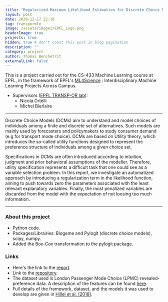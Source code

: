 ```yaml
---
title: "Regularized Maximum Likelihood Estimation for Discrete Choice Models"
layout: post
date: 2020-12-17 22:10
tag: transpormle
image: /assets/images/EPFL_Logo.png
headerImage: true
projects: true
hidden: true # don't count this post in blog pagination
description: ""
category: project
author: Thomas Benchetrit
externalLink: false
---
```


This is a project carried out for the CS-433 Machine Learning course at EPFL, in the framework of EPFL's [ML4Science](https://www.epfl.ch/labs/mlo/ml4science/) : Interdisciplinary Machine Learning Projects Across Campus.
* Supervisors ([EPFL TRANSP-OR lab](https://www.epfl.ch/labs/transp-or/)):
  * Nicola Ortelli
  * Michel Bierlaire

---

Discrete Choice Models (DCMs) aim to understand and model choices of individuals among a finite and discrete set of alternatives. Such models are mainly used by forecasters and policymakers to study consumer demand (e.g for transport mode choice). DCMs are based on Utility theory, which introduces the so-called utility functions designed to represent the preference structure of individuals among a given choice set.  
  
Specifications in DCMs are often introduced according to intuition, judgment and prior behavioral assumptions of the modeller. Therefore, utility specification represents a difficult task that one could see as a variable selection problem.
In this report, we investigate an automatized approach by introducing a regularization term in the likelihood function, aiming to push towards zero the parameters associated with the least relevant explanatory variables. Finally, the most penalized variables are discarded from the model with the expectation of not loosing too much information.  

---

### About this project
* Python code.
* Packages/Librairies: Biogeme and Pylogit (discrete choice models), scipy, numpy.
* Added the Box-Cox transformation to the pylogit package.


### Links
* Here's the link to the [report](/assets/projects/ml-project2_report.pdf). 
* Link to the [repository](https://github.com/CS-433/cs-433-project-2-lpmc_dcm?organization=CS-433&organization=CS-433).
* The dataset used is London Passenger Mode Choice (LPMC) revealed-preference data. A description of the features can be found [here](https://transp-or.epfl.ch/documents/technicalReports/CS_LPMC.pdf).
* Full details of the framework, dataset, and the models it was used to develop are given in [Hillel et al. (2018)](https://doi.org/10.1680/jsmic.17.00018).